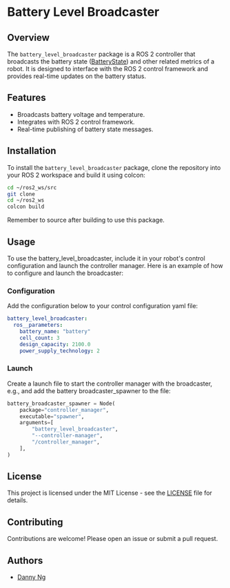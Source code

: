 # Battery Level Broadcaster

## Overview

The `battery_level_broadcaster` package is a ROS 2 controller that broadcasts the battery state ([BatteryState](https://docs.ros.org/en/jazzy/p/sensor_msgs/interfaces/msg/BatteryState.html)) and other related metrics of a robot. It is designed to interface with the ROS 2 control framework and provides real-time updates on the battery status.

## Features

- Broadcasts battery voltage and temperature.
- Integrates with ROS 2 control framework.
- Real-time publishing of battery state messages.

## Installation

To install the `battery_level_broadcaster` package, clone the repository into your ROS 2 workspace and build it using colcon:

```sh
cd ~/ros2_ws/src
git clone 
cd ~/ros2_ws
colcon build
```

Remember to source after building to use this package.

## Usage

To use the battery_level_broadcaster, include it in your robot's control configuration and launch the controller manager. Here is an example of how to configure and launch the broadcaster:

### Configuration

Add the configuration below to your control configuration yaml file:

```yaml
battery_level_broadcaster:
  ros__parameters:
    battery_name: "battery"
    cell_count: 3
    design_capacity: 2100.0
    power_supply_technology: 2
```

### Launch

Create a launch file to start the controller manager with the broadcaster, e.g., and add the battery broadcaster_spawner to the file:

```python
battery_broadcaster_spawner = Node(
    package="controller_manager",
    executable="spawner",
    arguments=[
        "battery_level_broadcaster",
        "--controller-manager",
        "/controller_manager",
    ],
)
```

## License

This project is licensed under the MIT License - see the [LICENSE](./LICENSE) file for details.

## Contributing

Contributions are welcome! Please open an issue or submit a pull request.

## Authors

- [Danny Ng](https://github.com/dannyngweekia)
